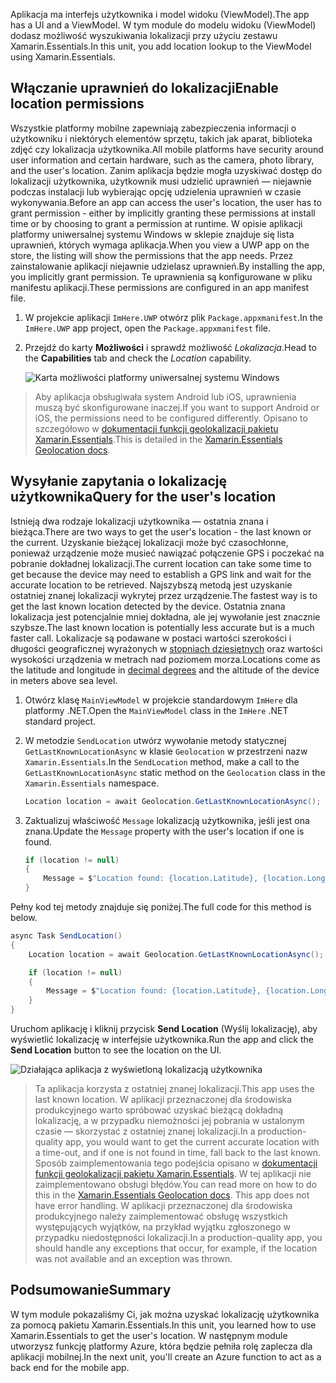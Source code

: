 <span data-ttu-id="5b7de-101">Aplikacja ma interfejs użytkownika i model widoku (ViewModel).</span><span class="sxs-lookup"><span data-stu-id="5b7de-101">The app has a UI and a ViewModel.</span></span> <span data-ttu-id="5b7de-102">W tym module do modelu widoku (ViewModel) dodasz możliwość wyszukiwania lokalizacji przy użyciu zestawu Xamarin.Essentials.</span><span class="sxs-lookup"><span data-stu-id="5b7de-102">In this unit, you add location lookup to the ViewModel using Xamarin.Essentials.</span></span>

## <a name="enable-location-permissions"></a><span data-ttu-id="5b7de-103">Włączanie uprawnień do lokalizacji</span><span class="sxs-lookup"><span data-stu-id="5b7de-103">Enable location permissions</span></span>

<span data-ttu-id="5b7de-104">Wszystkie platformy mobilne zapewniają zabezpieczenia informacji o użytkowniku i niektórych elementów sprzętu, takich jak aparat, biblioteka zdjęć czy lokalizacja użytkownika.</span><span class="sxs-lookup"><span data-stu-id="5b7de-104">All mobile platforms have security around user information and certain hardware, such as the camera, photo library, and the user's location.</span></span> <span data-ttu-id="5b7de-105">Zanim aplikacja będzie mogła uzyskiwać dostęp do lokalizacji użytkownika, użytkownik musi udzielić uprawnień — niejawnie podczas instalacji lub wybierając opcję udzielenia uprawnień w czasie wykonywania.</span><span class="sxs-lookup"><span data-stu-id="5b7de-105">Before an app can access the user's location, the user has to grant permission - either by implicitly granting these permissions at install time or by choosing to grant a permission at runtime.</span></span> <span data-ttu-id="5b7de-106">W opisie aplikacji platformy uniwersalnej systemu Windows w sklepie znajduje się lista uprawnień, których wymaga aplikacja.</span><span class="sxs-lookup"><span data-stu-id="5b7de-106">When you view a UWP app on the store, the listing will show the permissions that the app needs.</span></span> <span data-ttu-id="5b7de-107">Przez zainstalowanie aplikacji niejawnie udzielasz uprawnień.</span><span class="sxs-lookup"><span data-stu-id="5b7de-107">By installing the app, you implicitly grant permission.</span></span> <span data-ttu-id="5b7de-108">Te uprawnienia są konfigurowane w pliku manifestu aplikacji.</span><span class="sxs-lookup"><span data-stu-id="5b7de-108">These permissions are configured in an app manifest file.</span></span>

1. <span data-ttu-id="5b7de-109">W projekcie aplikacji `ImHere.UWP` otwórz plik `Package.appxmanifest`.</span><span class="sxs-lookup"><span data-stu-id="5b7de-109">In the `ImHere.UWP` app project, open the `Package.appxmanifest` file.</span></span>

2. <span data-ttu-id="5b7de-110">Przejdź do karty **Możliwości** i sprawdź możliwość *Lokalizacja*.</span><span class="sxs-lookup"><span data-stu-id="5b7de-110">Head to the **Capabilities** tab and check the *Location* capability.</span></span>

    ![Karta możliwości platformy uniwersalnej systemu Windows](../media/4-uwp-location-capability.png)

> <span data-ttu-id="5b7de-112">Aby aplikacja obsługiwała system Android lub iOS, uprawnienia muszą być skonfigurowane inaczej.</span><span class="sxs-lookup"><span data-stu-id="5b7de-112">If you want to support Android or iOS, the permissions need to be configured differently.</span></span> <span data-ttu-id="5b7de-113">Opisano to szczegółowo w [dokumentacji funkcji geolokalizacji pakietu Xamarin.Essentials](https://docs.microsoft.com/xamarin/essentials/geolocation?tabs=android#getting-started).</span><span class="sxs-lookup"><span data-stu-id="5b7de-113">This is detailed in the [Xamarin.Essentials Geolocation docs](https://docs.microsoft.com/xamarin/essentials/geolocation?tabs=android#getting-started).</span></span>

## <a name="query-for-the-users-location"></a><span data-ttu-id="5b7de-114">Wysyłanie zapytania o lokalizację użytkownika</span><span class="sxs-lookup"><span data-stu-id="5b7de-114">Query for the user's location</span></span>

<span data-ttu-id="5b7de-115">Istnieją dwa rodzaje lokalizacji użytkownika — ostatnia znana i bieżąca.</span><span class="sxs-lookup"><span data-stu-id="5b7de-115">There are two ways to get the user's location - the last known or the current.</span></span> <span data-ttu-id="5b7de-116">Uzyskanie bieżącej lokalizacji może być czasochłonne, ponieważ urządzenie może musieć nawiązać połączenie GPS i poczekać na pobranie dokładnej lokalizacji.</span><span class="sxs-lookup"><span data-stu-id="5b7de-116">The current location can take some time to get because the device may need to establish a GPS link and wait for the accurate location to be retrieved.</span></span> <span data-ttu-id="5b7de-117">Najszybszą metodą jest uzyskanie ostatniej znanej lokalizacji wykrytej przez urządzenie.</span><span class="sxs-lookup"><span data-stu-id="5b7de-117">The fastest way is to get the last known location detected by the device.</span></span> <span data-ttu-id="5b7de-118">Ostatnia znana lokalizacja jest potencjalnie mniej dokładna, ale jej wywołanie jest znacznie szybsze.</span><span class="sxs-lookup"><span data-stu-id="5b7de-118">The last known location is potentially less accurate but is a much faster call.</span></span> <span data-ttu-id="5b7de-119">Lokalizacje są podawane w postaci wartości szerokości i długości geograficznej wyrażonych w [stopniach dziesiętnych](https://en.wikipedia.org/wiki/Decimal_degrees) oraz wartości wysokości urządzenia w metrach nad poziomem morza.</span><span class="sxs-lookup"><span data-stu-id="5b7de-119">Locations come as the latitude and longitude in [decimal degrees](https://en.wikipedia.org/wiki/Decimal_degrees) and the altitude of the device in meters above sea level.</span></span>

1. <span data-ttu-id="5b7de-120">Otwórz klasę `MainViewModel` w projekcie standardowym `ImHere` dla platformy .NET.</span><span class="sxs-lookup"><span data-stu-id="5b7de-120">Open the `MainViewModel` class in the `ImHere` .NET standard project.</span></span>

2. <span data-ttu-id="5b7de-121">W metodzie `SendLocation` utwórz wywołanie metody statycznej `GetLastKnownLocationAsync` w klasie `Geolocation` w przestrzeni nazw `Xamarin.Essentials`.</span><span class="sxs-lookup"><span data-stu-id="5b7de-121">In the `SendLocation` method, make a call to the `GetLastKnownLocationAsync` static method on the `Geolocation` class in the `Xamarin.Essentials` namespace.</span></span>

    ```cs
    Location location = await Geolocation.GetLastKnownLocationAsync();
    ```

3. <span data-ttu-id="5b7de-122">Zaktualizuj właściwość `Message` lokalizacją użytkownika, jeśli jest ona znana.</span><span class="sxs-lookup"><span data-stu-id="5b7de-122">Update the `Message` property with the user's location if one is found.</span></span>

    ```cs
    if (location != null)
    {
        Message = $"Location found: {location.Latitude}, {location.Longitude}.";
    }
    ```

<span data-ttu-id="5b7de-123">Pełny kod tej metody znajduje się poniżej.</span><span class="sxs-lookup"><span data-stu-id="5b7de-123">The full code for this method is below.</span></span>

```cs
async Task SendLocation()
{
    Location location = await Geolocation.GetLastKnownLocationAsync();

    if (location != null)
    {
        Message = $"Location found: {location.Latitude}, {location.Longitude}.";
    }
}
```

<span data-ttu-id="5b7de-124">Uruchom aplikację i kliknij przycisk **Send Location** (Wyślij lokalizację), aby wyświetlić lokalizację w interfejsie użytkownika.</span><span class="sxs-lookup"><span data-stu-id="5b7de-124">Run the app and click the **Send Location** button to see the location on the UI.</span></span>

![Działająca aplikacja z wyświetloną lokalizacją użytkownika](../media/4-running-app-showing-location.png)

> <span data-ttu-id="5b7de-126">Ta aplikacja korzysta z ostatniej znanej lokalizacji.</span><span class="sxs-lookup"><span data-stu-id="5b7de-126">This app uses the last known location.</span></span> <span data-ttu-id="5b7de-127">W aplikacji przeznaczonej dla środowiska produkcyjnego warto spróbować uzyskać bieżącą dokładną lokalizację, a w przypadku niemożności jej pobrania w ustalonym czasie — skorzystać z ostatniej znanej lokalizacji.</span><span class="sxs-lookup"><span data-stu-id="5b7de-127">In a production-quality app, you would want to get the current accurate location with a time-out, and if one is not found in time, fall back to the last known.</span></span> <span data-ttu-id="5b7de-128">Sposób zaimplementowania tego podejścia opisano w [dokumentacji funkcji geolokalizacji pakietu Xamarin.Essentials](https://docs.microsoft.com/xamarin/essentials/geolocation?tabs=uwp#using-geolocation). W tej aplikacji nie zaimplementowano obsługi błędów.</span><span class="sxs-lookup"><span data-stu-id="5b7de-128">You can read more on how to do this in the [Xamarin.Essentials Geolocation docs](https://docs.microsoft.com/xamarin/essentials/geolocation?tabs=uwp#using-geolocation). This app does not have error handling.</span></span> <span data-ttu-id="5b7de-129">W aplikacji przeznaczonej dla środowiska produkcyjnego należy zaimplementować obsługę wszystkich występujących wyjątków, na przykład wyjątku zgłoszonego w przypadku niedostępności lokalizacji.</span><span class="sxs-lookup"><span data-stu-id="5b7de-129">In a production-quality app, you should handle any exceptions that occur, for example, if the location was not available and an exception was thrown.</span></span>

## <a name="summary"></a><span data-ttu-id="5b7de-130">Podsumowanie</span><span class="sxs-lookup"><span data-stu-id="5b7de-130">Summary</span></span>

<span data-ttu-id="5b7de-131">W tym module pokazaliśmy Ci, jak można uzyskać lokalizację użytkownika za pomocą pakietu Xamarin.Essentials.</span><span class="sxs-lookup"><span data-stu-id="5b7de-131">In this unit, you learned how to use Xamarin.Essentials to get the user's location.</span></span> <span data-ttu-id="5b7de-132">W następnym module utworzysz funkcję platformy Azure, która będzie pełniła rolę zaplecza dla aplikacji mobilnej.</span><span class="sxs-lookup"><span data-stu-id="5b7de-132">In the next unit, you'll create an Azure function to act as a back end for the mobile app.</span></span>